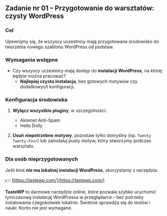 ## Zadanie nr 01 – Przygotowanie do warsztatów: czysty WordPress

### Cel
Upewnijmy się, że wszyscy uczestnicy mają przygotowane środowisko do tworzenia nowego szablonu WordPress od podstaw.

### Wymagania wstępne

- Czy wszyscy uczestnicy mają dostęp do **instalacji WordPress**, na której będzie można pracować?
  - **Najlepiej czysta instalacja**, bez gotowych motywów czy dodatkowych konfiguracji.

### Konfiguracja środowiska

1. **Wyłącz wszystkie pluginy**, w szczególności:
   - Akismet Anti-Spam
   - Hello Dolly

2. **Usuń niepotrzebne motywy**, pozostaw tylko domyślny (np. `Twenty Twenty-Four`) lub zainstaluj pusty motyw, który stworzymy podczas warsztatu.

### Dla osób nieprzygotowanych

Jeśli ktoś **nie ma lokalnej instalacji WordPress**, skorzystamy z narzędzia:

👉 [https://tastewp.com/](https://tastewp.com/)

**TasteWP** to darmowe narzędzie online, które pozwala szybko uruchomić tymczasową instalację WordPressa w przeglądarce – bez potrzeby instalowania czegokolwiek lokalnie. Świetnie sprawdza się do testów i nauki. Konto nie jest wymagane.

